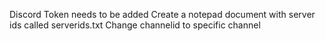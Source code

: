 Discord Token needs to be added
Create a notepad document with server ids called serverids.txt
Change channelid to specific channel
